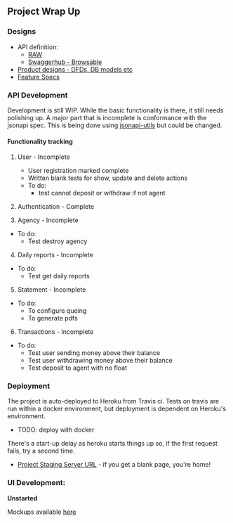 ## Project Wrap Up

### Designs

- API definition:
  - [RAW](https://github.com/NgariNdungu/p2p-payments-api/blob/develop/design/openapi.yml)
  - [Swaggerhub - Browsable](https:///app.swaggerhub.com/apis/NgariNdungu/green-mamba-re/1.0.0#/)
- [Product designs -  DFDs, DB models etc](https://github.com/NgariNdungu/p2p-payments-api/tree/develop/design/product%20design)
- [Feature Specs](https://github.com/NgariNdungu/p2p-payments-api/tree/develop/design/feature-specs.md)

### API  Development

Development is still WIP. While the basic functionality is there, it still needs polishing up.
A major part that is incomplete is conformance with the jsonapi spec.
This is being done using [jsonapi-utils](https://github.com/tiagopog/jsonapi-utils) but could be changed.

#### Functionality tracking 
1. User - Incomplete
   - User registration marked complete
   - Written blank tests for show, update and delete actions
   - To do:
     - test cannot deposit or withdraw if not agent

2. Authentication - Complete
3. Agency - Incomplete
  - To do:
    - Test destroy agency

4. Daily reports - Incomplete
  - To do: 
    - Test get daily reports

5. Statement - Incomplete
  - To do:
    - To configure queing
    - To generate pdfs

6. Transactions - Incomplete
  - To do:
    - Test user sending money above their balance
    - Test user withdrawing money above their balance
    - Test deposit to agent with no float

### Deployment

The project is auto-deployed to Heroku from Travis ci.
Tests on travis are run within a docker environment, but deployment is dependent on Heroku's environment.
- TODO: deploy with docker

There's a start-up delay as heroku starts things up so, if the first request fails, try a second time.
- [Project Staging Server URL](https://green-mamba-staging.herokuapp.com/) - if you get a blank page, you're home!

### UI Development:
**Unstarted**  

Mockups available [here](https://github.com/NgariNdungu/p2p-payments-api/blob/develop/design/product%20design/mockups.png)
